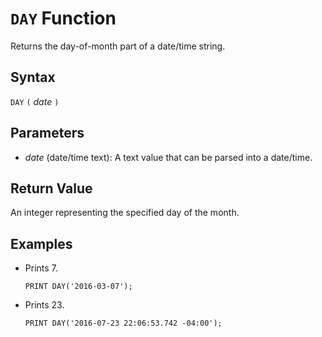 # `DAY` Function

Returns the day-of-month part of a date/time string.

## Syntax

`DAY` `(` *date* `)`

## Parameters

- *date* (date/time text): A text value that can be parsed into a date/time.

## Return Value

An integer representing the specified day of the month.

## Examples

- Prints 7.

    ```
    PRINT DAY('2016-03-07');
    ```

- Prints 23.

    ```
    PRINT DAY('2016-07-23 22:06:53.742 -04:00');
    ```
  
